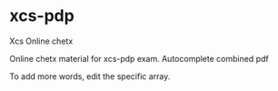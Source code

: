 # xcs-pdp
Xcs Online chetx


Online chetx material for xcs-pdp exam. Autocomplete combined pdf

To add more words, edit the specific array.
